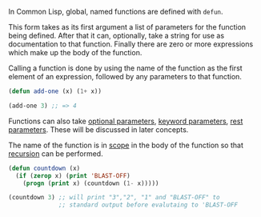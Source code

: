 In Common Lisp, global, named functions are defined with `defun`.

This form takes as its first argument a list of parameters for the
function being defined. After that it can, optionally, take a string
for use as documentation to that function. Finally there are zero or
more expressions which make up the body of the function.

Calling a function is done by using the name of the function as the
first element of an expression, followed by any parameters to that
function.

```lisp
(defun add-one (x) (1+ x))

(add-one 3) ;; => 4
```

Functions can also take [optional
parameters](concept://default-parameters), [keyword
parameters](concept://named-parameters), [rest
parameters](concept://rest-parameters). These will be discussed in
later concepts.

The name of the function is in [scope](concept://scope) in the body of
the function so that [recursion](concept://recursion) can be
performed.

```lisp
(defun countdown (x)
  (if (zerop x) (print 'BLAST-OFF)
    (progn (print x) (countdown (1- x)))))

(countdown 3) ;; will print "3","2", "1" and "BLAST-OFF" to
              ;; standard output before evalutaing to 'BLAST-OFF
```
